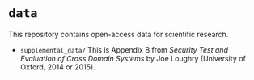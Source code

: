 `data`
======

This repository contains open-access data for scientific research.

- `supplemental_data/` This is Appendix B from
*Security Test and Evaluation of Cross Domain Systems* by Joe Loughry
(University of Oxford, 2014 or 2015).

